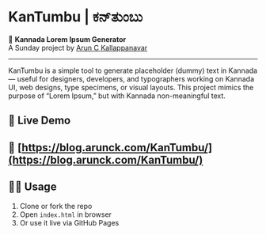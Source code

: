 # KanTumbu | ಕನ್‌ತುಂಬು

🎨 **Kannada Lorem Ipsum Generator**  
A Sunday project by [Arun C Kallappanavar](https://blog.arunck.com)

--- 
KanTumbu is a simple tool to generate placeholder (dummy) text in Kannada — useful for designers, developers, and typographers working on Kannada UI, web designs, type specimens, or visual layouts.
This project mimics the purpose of “Lorem Ipsum,” but with Kannada  non-meaningful text.

## 🚀 Live Demo

🔗 [https://blog.arunck.com/KanTumbu/](https://blog.arunck.com/KanTumbu/)
---

## 🧑‍💻 Usage

1. Clone or fork the repo  
2. Open `index.html` in browser  
3. Or use it live via GitHub Pages

